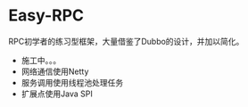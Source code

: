 # Easy-RPC

RPC初学者的练习型框架，大量借鉴了Dubbo的设计，并加以简化。

- 施工中。。。
- 网络通信使用Netty
- 服务调用使用线程池处理任务
- 扩展点使用Java SPI